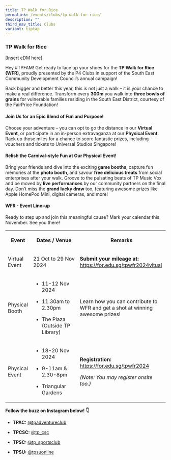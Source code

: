 ```yaml
---
title: TP Walk for Rice
permalink: /events/clubs/tp-walk-for-rice/
description: ""
third_nav_title: Clubs
variant: tiptap
---
```

<h3><strong>TP Walk for Rice</strong></h3>
<p>[Insert eDM here]</p>
<p>Hey #TPFAM! Get ready to lace up your shoes for the <strong>TP Walk for Rice (WFR)</strong>,
proudly presented by the P4 Clubs in support of the South East Community
Development Council’s annual campaign!</p>
<p>Back bigger and better this year, this is not just a walk – it is your
chance to make a real difference. Transform every <strong>300m</strong> you
walk into <strong>three bowls of grains</strong> for vulnerable families
residing in the South East District, courtesy of the FairPrice Foundation!</p>
<h4><strong>Join Us for an Epic Blend of Fun and Purpose!</strong></h4>
<p>Choose your adventure – you can opt to go the distance in our <strong>Virtual Event</strong>,
or participate in an in-person extravaganza at our <strong>Physical Event</strong>.
Rack up those miles for a chance to score fantastic prizes, including vouchers
and tickets to Universal Studios Singapore!</p>
<h4><strong>Relish the Carnival-style Fun at Our Physical Event!</strong></h4>
<p>Bring your friends and dive into the exciting<strong> game booths</strong>,
capture fun memories at the <strong>photo booth</strong>, and savour <strong>free delicious treats</strong> from
social enterprises after your walk. Groove to the pulsating beats of TP
Music Vox and be moved by <strong>live performances</strong> by our community
partners on the final day. Don’t miss the <strong>grand lucky draw</strong> too,
featuring awesome prizes like Apple HomePod Mini, digital cameras, and
more!</p>
<h4><strong>WFR - Event Line-up</strong></h4>
<p>Ready to step up and join this meaningful cause? Mark your calendar this
November. See you there!</p>
<table style="minWidth: 75px">
<colgroup>
<col>
<col>
<col>
</colgroup>
<tbody>
<tr>
<th rowspan="1" colspan="1">
<p>Event</p>
</th>
<th rowspan="1" colspan="1">
<p>Dates / Venue</p>
</th>
<th rowspan="1" colspan="1">
<p>Remarks</p>
</th>
</tr>
<tr>
<td rowspan="1" colspan="1">
<p>Virtual Event</p>
</td>
<td rowspan="1" colspan="1">
<p>21 Oct to 29 Nov 2024</p>
</td>
<td rowspan="1" colspan="1">
<p><strong>Submit your mileage at: </strong><a href="https://for.edu.sg/tpwfr2024vitual" rel="noopener noreferrer nofollow" target="_blank">https://for.edu.sg/tpwfr2024vitual</a>
</p>
</td>
</tr>
<tr>
<td rowspan="1" colspan="1">
<p>Physical Booth</p>
</td>
<td rowspan="1" colspan="1">
<ul data-tight="true" class="tight">
<li>
<p>11-12 Nov 2024</p>
</li>
<li>
<p>11.30am to 2.30pm</p>
</li>
<li>
<p>The Plaza (Outside TP Library)</p>
</li>
</ul>
</td>
<td rowspan="1" colspan="1">
<p>Learn how you can contribute to WFR and get a shot at winning awesome
prizes!</p>
</td>
</tr>
<tr>
<td rowspan="1" colspan="1">
<p>Physical Event</p>
</td>
<td rowspan="1" colspan="1">
<ul data-tight="true" class="tight">
<li>
<p>18-20 Nov 2024</p>
</li>
<li>
<p>9-11am &amp; 2.30-8pm</p>
</li>
<li>
<p>Triangular Gardens&nbsp;&nbsp;&nbsp;&nbsp;&nbsp;&nbsp;&nbsp;&nbsp;&nbsp;</p>
</li>
</ul>
</td>
<td rowspan="1" colspan="1">
<p><strong>Registration: </strong><a href="https://for.edu.sg/tpwfr2024" rel="noopener noreferrer nofollow" target="_blank">https://for.edu.sg/tpwfr2024</a>
</p>
<p></p>
<p><em>(Note: You may register onsite too.)</em>
</p>
</td>
</tr>
</tbody>
</table>
<p><strong>Follow the buzz on Instagram below! 👇</strong>
</p>
<ul data-tight="true" class="tight">
<li>
<p><strong>TPAC:</strong>  <a href="https://www.instagram.com/tpadventureclub/?hl=en" rel="noopener noreferrer nofollow" target="_blank">@tpadventureclub</a>
</p>
</li>
<li>
<p><strong>TPCSC:</strong>  <a href="https://www.instagram.com/tp_csc/?hl=en" rel="noopener noreferrer nofollow" target="_blank">@tp_csc</a>
</p>
</li>
<li>
<p><strong>TPSC: </strong><a href="https://www.instagram.com/tp_sportsclub/?hl=en" rel="noopener noreferrer nofollow" target="_blank">@tp_sportsclub</a>
</p>
</li>
<li>
<p><strong>TPSU:</strong>  <a href="https://www.instagram.com/tpsuonline/?hl=en" rel="noopener noreferrer nofollow" target="_blank">@tpsuonline</a>
</p>
</li>
</ul>
<p></p>